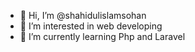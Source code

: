 - 👋 Hi, I’m @shahidulislamsohan
- 👀 I’m interested in web developing 
- 🌱 I’m currently learning Php and Laravel 
  

<!---
shahidulislamsohan0/shahidulislamsohan0 is a ✨ special ✨ repository because its `README.md` (this file) appears on your GitHub profile.
You can click the Preview link to take a look at your changes.
--->
